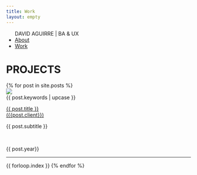 ```yaml
---
title: Work
layout: empty
---
```


<html>
<head>
  <title>David Aguirre - Work</title>
  <meta charset='UTF-8'>
  <meta content='width=device-width, initial-scale=1' name='viewport'/>
  <meta name='description' content='David Aguirre is a Designer and Business Analyst'>
  <meta name='keywords' content='
  ux,
  it,
  business analysis,
  erp,
  ui,
  design thinking,
  prototyping,
  user research
  '>
  <meta name='author' content='David Aguirre'>
  <link rel="icon" type="image/png" href="/assets/img/favicon.png"/>
  <link rel='shortcut icon' href='/favicon.png?v=e' />
  <link href='/css/styles.css' rel='stylesheet'/>
  <link rel="preconnect" href="https://fonts.gstatic.com">
  <link href="https://fonts.googleapis.com/css2?family=Source+Sans+Pro:ital,wght@0,200;0,300;0,400;0,600;0,700;0,900;1,200;1,300;1,400;1,600;1,700;1,900&display=swap" rel="stylesheet">

</head>
<body>
  <!-- {% include nav.html %} -->
  <div class='nav'>
    <ul class='wrap'>
      <span class="nav-name">DAVID AGUIRRE | BA & UX </span>
      <li><a id='about'  href='/'>About</a></li>
      <li><a id='work' class="selected" href='/work' >Work</a></li>
    </ul>
  </div>
  <div id='blog' class='wrap'>
    <div id='intro'>
      <h1> PROJECTS </h1>
    </div>
    <div id='posts' class='section'>
      {% for post in site.posts %}
      <div class='post-row' class="post-container {% if post.underconstruction == true %}under-construction{% endif %}">
      <a href="{{ post.url }}"> <img src="{{ post.thumbnail | prepend: '/assets/img/thumbnails/' | append: '.png' | relative_url }}" class="project-thumbnail"></a>
        <div class="project-info-container">
          <div class="post-label">
            {{ post.keywords | upcase }}
          </div>
          <p class='post-title'>
            <a href="{{ post.url }}">
              {{ post.title }}
              <span class="title-client"><br>({{post.client}})</span>
            </a>
          </p>
          <p class='post-subtitle'>
            {{ post.subtitle }}
          </p>
          <br>
          <p class='post-date'>
          {{ post.year}}
          </p>

</div>
      </div>
      <hr>
      <span class='hidden'>{{ forloop.index }}</span>
      {% endfor %}
    </div>
  </div>
</body>
</html>
